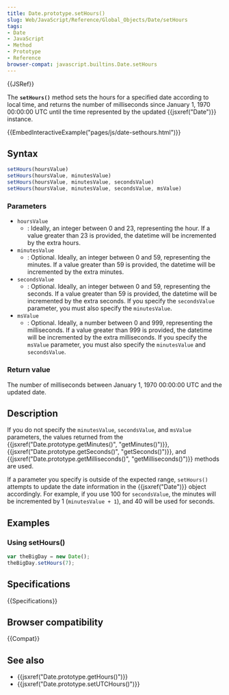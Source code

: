 ```yaml
---
title: Date.prototype.setHours()
slug: Web/JavaScript/Reference/Global_Objects/Date/setHours
tags:
- Date
- JavaScript
- Method
- Prototype
- Reference
browser-compat: javascript.builtins.Date.setHours
---
```

{{JSRef}}

The **`setHours()`** method sets the hours for a specified date according to
local time, and returns the number of milliseconds since January 1, 1970
00:00:00 UTC until the time represented by the updated {{jsxref("Date")}}
instance.

{{EmbedInteractiveExample("pages/js/date-sethours.html")}}

## Syntax

```js
setHours(hoursValue)
setHours(hoursValue, minutesValue)
setHours(hoursValue, minutesValue, secondsValue)
setHours(hoursValue, minutesValue, secondsValue, msValue)
```

### Parameters

- `hoursValue`
  - : Ideally, an integer between 0 and 23, representing the hour. If a value
    greater than 23 is provided, the datetime will be incremented by the extra
    hours.
- `minutesValue`
  - : Optional. Ideally, an integer between 0 and 59, representing the minutes.
    If a value greater than 59 is provided, the datetime will be incremented by
    the extra minutes.
- `secondsValue`
  - : Optional. Ideally, an integer between 0 and 59, representing the seconds.
    If a value greater than 59 is provided, the datetime will be incremented by
    the extra seconds. If you specify the `secondsValue` parameter, you must
    also specify the `minutesValue`.
- `msValue`
  - : Optional. Ideally, a number between 0 and 999, representing the
    milliseconds. If a value greater than 999 is provided, the datetime will be
    incremented by the extra milliseconds. If you specify the `msValue`
    parameter, you must also specify the `minutesValue` and `secondsValue`.

### Return value

The number of milliseconds between January 1, 1970 00:00:00 UTC and the updated
date.

## Description

If you do not specify the `minutesValue`, `secondsValue`, and `msValue`
parameters, the values returned from the
{{jsxref("Date.prototype.getMinutes()", "getMinutes()")}},
{{jsxref("Date.prototype.getSeconds()", "getSeconds()")}},
and
{{jsxref("Date.prototype.getMilliseconds()", "getMilliseconds()")}}
methods are used.

If a parameter you specify is outside of the expected range, `setHours()`
attempts to update the date information in the {{jsxref("Date")}} object
accordingly. For example, if you use 100 for `secondsValue`, the minutes will be
incremented by 1 (`minutesValue + 1`), and 40 will be used for seconds.

## Examples

### Using setHours()

```js
var theBigDay = new Date();
theBigDay.setHours(7);
```

## Specifications

{{Specifications}}

## Browser compatibility

{{Compat}}

## See also

- {{jsxref("Date.prototype.getHours()")}}
- {{jsxref("Date.prototype.setUTCHours()")}}

